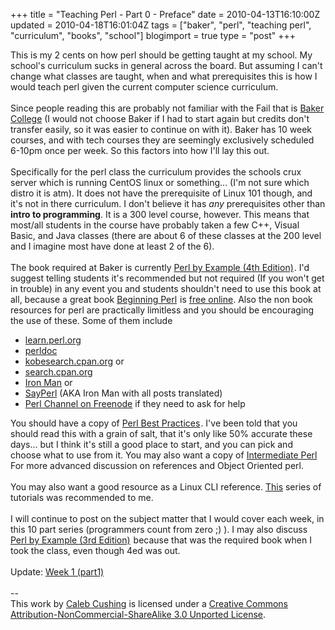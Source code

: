 +++
title = "Teaching Perl - Part 0 - Preface"
date = 2010-04-13T16:10:00Z
updated = 2010-04-18T16:01:04Z
tags = ["baker",  "perl", "teaching perl", "curriculum", "books", "school"]
blogimport = true 
type = "post"
+++

This is my 2 cents on how perl should be getting taught at my school. My school's curriculum sucks in general across the board. But assuming I can't change what classes are taught, when and what prerequisites this is how I would teach perl given the current computer science curriculum.<br /><br />Since people reading this are probably not familiar with the Fail that is <a href="http://baker.edu">Baker College</a> (I would not choose Baker if I had to start again but credits don't transfer easily, so it was easier to continue on with it). Baker has 10 week courses, and with tech courses they are seemingly exclusively scheduled  6-10pm once per week. So this factors into how I'll lay this out.<br /><br />Specifically for the perl class the curriculum provides the schools crux server which is running CentOS linux or something... (I'm not sure which distro it is atm). It does not have the prerequisite of Linux 101 though, and it's not in there curriculum. I don't believe it has <i>any</i> prerequisites other than <strong>intro to programming</strong>. It is a 300 level course, however. This means that most/all students in the course have probably taken a few C++, Visual Basic, and Java classes (there are about 6 of these classes at the 200 level and I imagine most have done at least 2 of the 6).<br /><br />The book required at Baker is currently <a target="_blank"  href="http://www.amazon.com/Perl-Example-4th-Ellie-Quigley/dp/0132381826?ie=UTF8&tag=xenotsblog-20&link_code=btl&camp=213689&creative=392969">Perl by Example (4th Edition)</a><img src="http://www.assoc-amazon.com/e/ir?t=xenotsblog-20&l=btl&camp=213689&creative=392969&o=1&a=0132381826" width="1" height="1" border="0" alt="" style="border:none !important; margin:0px !important; padding: 0px !important" />. I'd suggest telling students it's recommended but not required (If you won't get in trouble) in any event you and students shouldn't need to use this book at all, because a great book <a target="_blank"  href="http://www.amazon.com/Beginning-Perl-Simon-Cozens/dp/1861003145?ie=UTF8&tag=xenotsblog-20&link_code=btl&camp=213689&creative=392969">Beginning Perl</a><img src="http://www.assoc-amazon.com/e/ir?t=xenotsblog-20&l=btl&camp=213689&creative=392969&o=1&a=1861003145" width="1" height="1" border="0" alt="" style="border:none !important; margin:0px !important; padding: 0px !important" /> is <a href="http://learn.perl.org/books/beginning-perl/">free online</a>. Also the non book resources for perl are practically limitless and you should be encouraging the use of these. Some of them include<br /><ul><li><a href="http://learn.perl.org">learn.perl.org</a></li><li><a href="http://perldoc.perl.org">perldoc</a></li><li><a href="http://kobesearch.cpan.org">kobesearch.cpan.org</a> or</li><li><a href="http://search.cpan.org">search.cpan.org</a></li><li><a href="http://ironman.enlightenedperl.org/">Iron Man</a> or</li><li><a href="http://sayperl.org/">SayPerl</a> (AKA Iron Man with all posts translated)</li><li><a href="http://webchat.freenode.net/?channels=perl">Perl Channel on Freenode</a> if they need to ask for help</li></ul>You should have a copy of <a target="_blank"  href="http://www.amazon.com/Perl-Best-Practices-Damian-Conway/dp/0596001738?ie=UTF8&tag=xenotsblog-20&link_code=btl&camp=213689&creative=392969">Perl Best Practices</a><img src="http://www.assoc-amazon.com/e/ir?t=xenotsblog-20&l=btl&camp=213689&creative=392969&o=1&a=0596001738" width="1" height="1" border="0" alt="" style="border:none !important; margin:0px !important; padding: 0px !important" />. I've been told that you should read this with a grain of salt, that it's only like 50% accurate these days... but I think it's still a good place to start, and you can pick and choose what to use from it. You may also want a copy of <a target="_blank"  href="http://www.amazon.com/Intermediate-Perl-Randal-L-Schwartz/dp/0596102062?ie=UTF8&tag=xenotsblog-20&link_code=btl&camp=213689&creative=392969">Intermediate Perl</a><img src="http://www.assoc-amazon.com/e/ir?t=xenotsblog-20&l=btl&camp=213689&creative=392969&o=1&a=0596102062" width="1" height="1" border="0" alt="" style="border:none !important; margin:0px !important; padding: 0px !important" /> For more advanced discussion on references and Object Oriented perl.<br /><br />You may also want a good resource as a Linux CLI reference. <a href="http://www.ee.surrey.ac.uk/Teaching/Unix/">This</a> series of tutorials was recommended to me.<br /><br />I will continue to post on the subject matter that I would cover each week, in this 10 part series (programmers count from zero ;) ). I may also discuss <a target="_blank"  href="http://www.amazon.com/Perl-Example-3rd-Ellie-Quigley/dp/0130282510?ie=UTF8&tag=xenotsblog-20&link_code=btl&camp=213689&creative=392969">Perl by Example (3rd Edition)</a><img src="http://www.assoc-amazon.com/e/ir?t=xenotsblog-20&l=btl&camp=213689&creative=392969&o=1&a=0130282510" width="1" height="1" border="0" alt="" style="border:none !important; margin:0px !important; padding: 0px !important" /> because that was the required book when I took the class, even though 4ed was out.<br /><br />Update: <a href="http://xenoterracide.blogspot.com/2010/04/teaching-perl-week-1-part1.html">Week 1 (part1)</a><div class="blogger-post-footer"><br />--<br />
This <span xmlns:dc="http://purl.org/dc/elements/1.1/" href="http://purl.org/dc/dcmitype/Text" rel="dc:type">work</span> by <a xmlns:cc="http://creativecommons.org/ns#" href="http://www.xenoterracide.com" property="cc:attributionName" rel="cc:attributionURL">Caleb Cushing</a> is licensed under a <a rel="license" href="http://creativecommons.org/licenses/by-nc-sa/3.0/">Creative Commons Attribution-NonCommercial-ShareAlike 3.0 Unported License</a>.</div>
